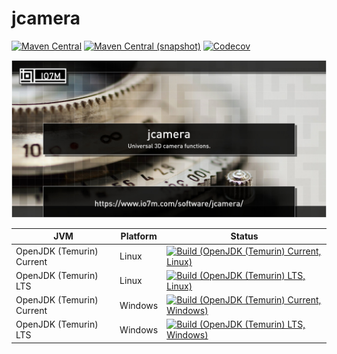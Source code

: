 jcamera
===

[![Maven Central](https://img.shields.io/maven-central/v/com.io7m.jcamera/com.io7m.jcamera.svg?style=flat-square)](http://search.maven.org/#search%7Cga%7C1%7Cg%3A%22com.io7m.jcamera%22)
[![Maven Central (snapshot)](https://img.shields.io/nexus/s/com.io7m.jcamera/com.io7m.jcamera?server=https%3A%2F%2Fs01.oss.sonatype.org&style=flat-square)](https://s01.oss.sonatype.org/content/repositories/snapshots/com/io7m/jcamera/)
[![Codecov](https://img.shields.io/codecov/c/github/io7m-com/jcamera.svg?style=flat-square)](https://codecov.io/gh/io7m-com/jcamera)

![com.io7m.jcamera](./src/site/resources/jcamera.jpg?raw=true)

| JVM | Platform | Status |
|-----|----------|--------|
| OpenJDK (Temurin) Current | Linux | [![Build (OpenJDK (Temurin) Current, Linux)](https://img.shields.io/github/actions/workflow/status/io7m-com/jcamera/main.linux.temurin.current.yml)](https://www.github.com/io7m-com/jcamera/actions?query=workflow%3Amain.linux.temurin.current)|
| OpenJDK (Temurin) LTS | Linux | [![Build (OpenJDK (Temurin) LTS, Linux)](https://img.shields.io/github/actions/workflow/status/io7m-com/jcamera/main.linux.temurin.lts.yml)](https://www.github.com/io7m-com/jcamera/actions?query=workflow%3Amain.linux.temurin.lts)|
| OpenJDK (Temurin) Current | Windows | [![Build (OpenJDK (Temurin) Current, Windows)](https://img.shields.io/github/actions/workflow/status/io7m-com/jcamera/main.windows.temurin.current.yml)](https://www.github.com/io7m-com/jcamera/actions?query=workflow%3Amain.windows.temurin.current)|
| OpenJDK (Temurin) LTS | Windows | [![Build (OpenJDK (Temurin) LTS, Windows)](https://img.shields.io/github/actions/workflow/status/io7m-com/jcamera/main.windows.temurin.lts.yml)](https://www.github.com/io7m-com/jcamera/actions?query=workflow%3Amain.windows.temurin.lts)|
